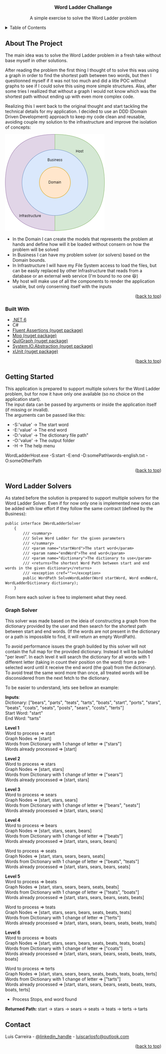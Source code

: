 <!-- PROJECT LOGO -->
<br />
<div align="center">
  

<h3 align="center">Word Ladder Challange</h3>

  <p align="center">
    A simple exercise to solve the Word Ladder problem
  </p>
</div>



<!-- TABLE OF CONTENTS -->
<details>
  <summary>Table of Contents</summary>
  <ol>
    <li>
      <a href="#about-the-project">About The Project</a>
      <ul>
        <li><a href="#built-with">Built With</a></li>
      </ul>
    </li>
    <li>
      <a href="#getting-started">Getting Started</a>
    </li>
    <li><a href="#word-ladder-solvers">Word Ladder Solvers</a></li>
    <li><a href="#contact">Contact</a></li>
  </ol>
</details>



<!-- ABOUT THE PROJECT -->
## About The Project

The main idea was to solve the Word Ladder problem in a fresh take without base myself in other solutions.

After reading the problem the first thing I thought of to solve this was using a graph in order to find the shortest path between two words, but then I questionned myself if it was not too much and did a litle POC without graphs to see if I could solve this using more simple structures.
Alas, after some tries I reallized that without a graph I would not know which was the shortest path without ending up with even more complex code.

Realizing this I went back to the original thought and start tackling the technical details for my application. I decided to use an DDD (Domain Driven Development) approach to keep my code clean and reusable, avoiding couple my solution to the infrastructure and improve the isolation of concepts:

![Architecture_Diagram](/arch.drawio.png?raw=true "Architecture Diagram")

* In the Domain I can create the models that represents the problem at hands and define how will it be loaded without consern on how the problem will be solved
* In Business I can have my problem solver (or solvers) based on the Domain bounds.
* In Infrastructure I will have my File System access to load the files, but can be easily replaced by other Infrastructure that reads from a database or an external web service (I'm bound to no one :laughing:)
* My host will make use of all the components to render the application usable, but only conserning itself with the inputs

<p align="right">(<a href="#top">back to top</a>)</p>



### Built With

* [.NET 6](https://dotnet.microsoft.com/en-us/)
* C#
* [Fluent Assertions (nuget package)](https://www.nuget.org/packages/FluentAssertions/6.6.0/)
* [Moq (nuget package)](https://github.com/moq/moq4)
* [QuilGraph (nuget package)](https://github.com/KeRNeLith/QuikGraph)
* [System.IO.Abstraction (nuget package)](https://github.com/TestableIO/System.IO.Abstractions)
* [xUnit (nuget package)](https://github.com/xunit/xunitm)

<p align="right">(<a href="#top">back to top</a>)</p>



<!-- GETTING STARTED -->
## Getting Started

This application is prepared to support multiple solvers for the Word Ladder problem, but for now it have only one available (so no choice on the application start).\
The input data can be passed by arguments or inside the application itself (if missing or invalid).\
The arguments can be passed like this:
* -S:'value' -> The start word
* -E:'value' -> The end word
* -D:'value' -> The dictionary file path"
* -O:'value' -> The output folder
* -H -> The help menu

WordLadderHost.exe -S:start -E:end -D:somePath\words-english.txt -O:someOtherPath

<p align="right">(<a href="#top">back to top</a>)</p>



<!-- ROADMAP -->
## Word Ladder Solvers

As stated before the solution is prepared to support multiple solvers for the Word Ladder Solver. Even if for now only one is implemented new ones can be added with low effort if they follow the same contract (defined by the Business):

```
public interface IWordLadderSolver
    {
        /// <summary>
        /// Solve Word Ladder for the given parameters
        /// </summary>
        /// <param name="startWord">The start word</param>
        /// <param name="endWord">The end word</param>
        /// <param name="dictionary">The dictionary to use</param>
        /// <returns>The shortest Word Path between start and end words in the given dictionary</returns>
        /// <exception cref=""></exception>
        public WordPath SolveWordLadder(Word startWord, Word endWord, WordLadderDictionary dictionary);
    }
```

From here each solver is free to implement what they need.

### Graph Solver

This solver was made based on the ideia of constructing a graph from the dictionary provided by the user and then search for the shortest path between start and end words. (If the words are not present in the dictionary or a path is impossible to find, it will return an empty WordPath).

To avoid performance issues the graph builded by this solver will not contain the full map for the provided dictionary. Instead it will be builded "per level". 
In each level it will search the dictionary for all words with 1 different letter (taking in count their position on the word) from a pre-selected word until it receive the end word (the goal) from the dictionary). 
To avoid treat the same word more than once, all treated words will be disconsidered from the next fetch to the dictionary.

To be easier to understand, lets see bellow an example:

**Inputs**:  
Dictionary: ["bears", "parts", "teats", "tarts", "boats", "start", "ports", "stars", "beats", "coats", "seats", "posts", "sears", "costs", "terts"]  
Start Word: "start"  
End Word: "tarts"

**Level 1**  
Word to process => start  
Graph Nodes => [start]  
Words from Dictionary with 1 change of letter => ["stars"]  
Words already processed => [start]

**Level 2**  
Word to process => stars  
Graph Nodes => [start, stars]  
Words from Dictionary with 1 change of letter => ["sears"]  
Words already processed => [start, stars]

**Level 3**  
Word to process => sears  
Graph Nodes => [start, stars, sears]  
Words from Dictionary with 1 change of letter => ["bears", "seats"]  
Words already processed => [start, stars, sears]

**Level 4**  
Word to process => bears  
Graph Nodes => [start, stars, sears, bears]  
Words from Dictionary with 1 change of letter => ["beats"]  
Words already processed => [start, stars, sears, bears]

Word to process => seats  
Graph Nodes => [start, stars, sears, bears, seats]  
Words from Dictionary with 1 change of letter => ["beats", "teats"]  
Words already processed => [start, stars, sears, bears, seats]

**Level 5**  
Word to process => beats  
Graph Nodes => [start, stars, sears, bears, seats, beats]  
Words from Dictionary with 1 change of letter => ["teats", "boats"]  
Words already processed => [start, stars, sears, bears, seats, beats]

Word to process => teats  
Graph Nodes => [start, stars, sears, bears, seats, beats, teats]  
Words from Dictionary with 1 change of letter => ["terts"]  
Words already processed => [start, stars, sears, bears, seats, beats, teats]

**Level 6**  
Word to process => boats  
Graph Nodes => [start, stars, sears, bears, seats, beats, teats, boats]  
Words from Dictionary with 1 change of letter => ["coats"]  
Words already processed => [start, stars, sears, bears, seats, beats, teats, boats]

Word to process => terts  
Graph Nodes => [start, stars, sears, bears, seats, beats, teats, boats, terts]  
Words from Dictionary with 1 change of letter => ["tarts"]  
Words already processed => [start, stars, sears, bears, seats, beats, teats, boats, terts]
- Process Stops, end word found

**Returned Path:**
start -> stars -> sears -> seats -> teats -> terts -> tarts



<!-- CONTACT -->
## Contact

Luis Carreira - [@linkedin_handle](https://www.linkedin.com/in/lu%C3%ADs-carreira-47a14811/) - luiscarlosfc@outlook.com

<p align="right">(<a href="#top">back to top</a>)</p>
